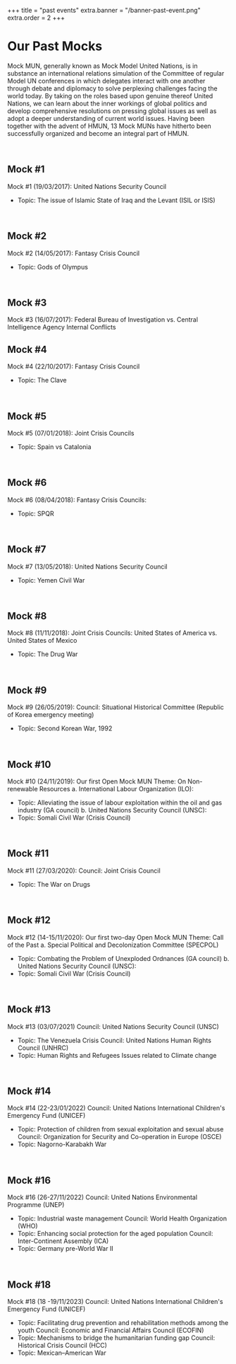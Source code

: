 +++
title = "past events"
extra.banner = "/banner-past-event.png"
extra.order = 2
+++
# Our Past Mocks

Mock MUN, generally known as Mock Model United Nations, is in substance an international relations simulation of the Committee of regular Model UN conferences in which delegates interact with one another through debate and diplomacy to solve perplexing challenges facing the world today. By taking on the roles based upon genuine thereof United Nations, we can learn about the inner workings of global politics and develop comprehensive resolutions on pressing global issues as well as adopt a deeper understanding of current world issues. Having been together with the advent of HMUN, 13 Mock MUNs have hitherto been successfully organized and become an integral part of HMUN. 

<br>

## Mock #1
Mock #1 (19/03/2017):
United Nations Security Council
* Topic: The issue of Islamic State of Iraq and the Levant (ISIL or ISIS)
<br>

## Mock #2
Mock #2 (14/05/2017):
Fantasy Crisis Council
* Topic: Gods of Olympus
<br>

## Mock #3
Mock #3 (16/07/2017):
Federal Bureau of Investigation vs. Central Intelligence Agency Internal Conflicts
<br>

## Mock #4
Mock #4 (22/10/2017):
Fantasy Crisis Council
* Topic: The Clave
<br>

## Mock #5
Mock #5 (07/01/2018):
Joint Crisis Councils
* Topic: Spain vs Catalonia
<br>

## Mock #6
Mock #6 (08/04/2018):
Fantasy Crisis Councils:
* Topic: SPQR
<br>

## Mock #7
Mock #7 (13/05/2018):
United Nations Security Council
* Topic: Yemen Civil War
<br>

## Mock #8
Mock #8 (11/11/2018):
Joint Crisis Councils: United States of America vs. United States of Mexico
* Topic: The Drug War
<br>

## Mock #9
Mock #9 (26/05/2019):
Council: Situational Historical Committee (Republic of Korea emergency meeting)
* Topic: Second Korean War, 1992
<br>

## Mock #10
Mock #10 (24/11/2019): Our first Open Mock MUN
Theme: On Non-renewable Resources 
a. International Labour Organization (ILO):
* Topic: Alleviating the issue of labour exploitation within the oil and gas industry (GA council) 
b. United Nations Security Council (UNSC):
* Topic: Somali Civil War (Crisis Council) 
<br>

## Mock #11
Mock #11 (27/03/2020):
Council: Joint Crisis Council
* Topic: The War on Drugs
<br>

## Mock #12
Mock #12 (14-15/11/2020): Our first two-day Open Mock MUN
Theme: Call of the Past
a. Special Political and Decolonization Committee (SPECPOL)
* Topic: Combating the Problem of Unexploded Ordnances (GA council) 
b. United Nations Security Council (UNSC):
* Topic: Somali Civil War (Crisis Council) 
<br>

## Mock #13
Mock #13 (03/07/2021)
Council: United Nations Security Council (UNSC)
* Topic: The Venezuela Crisis
Council: United Nations Human Rights Council (UNHRC)
* Topic: Human Rights and Refugees Issues related to Climate change
<br>

## Mock #14
Mock #14 (22-23/01/2022)
Council: United Nations International Children's Emergency Fund (UNICEF)
* Topic: Protection of children from sexual exploitation and sexual abuse
Council: Organization for Security and Co-operation in Europe (OSCE)
* Topic: Nagorno-Karabakh War
<br>

## Mock #16
Mock #16 (26-27/11/2022)
Council: United Nations Environmental Programme (UNEP)
* Topic: Industrial waste management
Council:  World Health Organization (WHO)
* Topic: Enhancing social protection for the aged population
Council: Inter-Continent Assembly (ICA)
* Topic: Germany pre-World War II
<br>

## Mock #18
Mock #18 (18 -19/11/2023)​
Council: United Nations International Children's Emergency Fund (UNICEF)
* Topic: Facilitating drug prevention and rehabilitation methods among the youth
Council: Economic and Financial Affairs Council (ECOFIN)
* Topic: Mechanisms to bridge the humanitarian funding gap
Council: Historical Crisis Council (HCC)
* Topic: Mexican–American War
<br>
